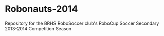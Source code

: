 Robonauts-2014
==============
Repository for the BRHS RoboSoccer club's RoboCup Soccer Secondary 2013-2014 Competition Season
